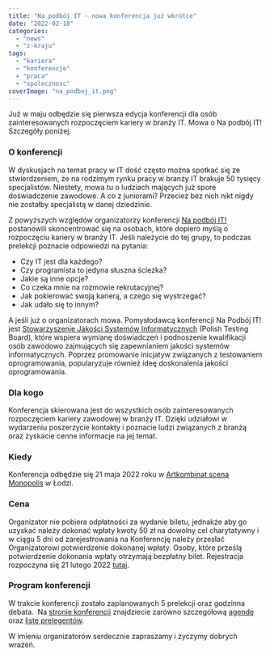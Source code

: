```yaml
---
title: "Na podbój IT - nowa konferencja już wkrótce"
date: "2022-02-18"
categories: 
  - "news"
  - "z-kraju"
tags: 
  - "kariera"
  - "konferencje"
  - "praca"
  - "spolecznosc"
coverImage: "na_podboj_it.png"
---
```


Już w maju odbędzie się pierwsza edycja konferencji dla osób zainteresowanych rozpoczęciem kariery w branży IT. Mowa o Na podbój IT! Szczegóły poniżej.

### O konferencji

W dyskusjach na temat pracy w IT dość często można spotkać się ze stwierdzeniem, że na rodzimym rynku pracy w branży IT brakuje 50 tysięcy specjalistów. Niestety, mowa tu o ludziach mających już spore doświadczenie zawodowe. A co z juniorami? Przecież bez nich nikt nigdy nie zostałby specjalistą w danej dziedzinie.

Z powyższych względów organizatorzy konferencji [Na podbój IT!](https://podboj.it/) postanowili skoncentrować się na osobach, które dopiero myślą o rozpoczęciu kariery w branży IT. Jeśli należycie do tej grupy, to podczas prelekcji poznacie odpowiedzi na pytania:

- Czy IT jest dla każdego?
- Czy programista to jedyna słuszna ścieżka?
- Jakie są inne opcje?
- Co czeka mnie na rozmowie rekrutacyjnej?
- Jak pokierować swoją karierą, a czego się wystrzegać?
- Jak udało się to innym? 

A jeśli już o organizatorach mowa. Pomysłodawcą konferencji Na Podbój IT! jest [Stowarzyszenie Jakości Systemów Informatycznych](https://sjsi.org/) (Polish Testing Board), które wspiera wymianę doświadczeń i podnoszenie kwalifikacji osób zawodowo zajmujących się zapewnianiem jakości systemów informatycznych. Poprzez promowanie inicjatyw związanych z testowaniem oprogramowania, popularyzuje również ideę doskonalenia jakości oprogramowania.

### Dla kogo

Konferencja skierowana jest do wszystkich osób zainteresowanych rozpoczęciem kariery zawodowej w branży IT. Dzięki udziałowi w wydarzeniu poszerzycie kontakty i poznacie ludzi związanych z branżą oraz zyskacie cenne informacje na jej temat.

### Kiedy

Konferencja odbędzie się 21 maja 2022 roku w [Artkombinat scena Monopolis](https://scena.artkombinat.pl/) w Łodzi.

### Cena

Organizator nie pobiera odpłatności za wydanie biletu, jednakże aby go uzyskać należy dokonać wpłaty kwoty 50 zł na dowolny cel charytatywny i w ciągu 5 dni od zarejestrowania na Konferencję należy przesłać Organizatorowi potwierdzenie dokonanej wpłaty. Osoby, które prześlą potwierdzenie dokonania wpłaty otrzymają bezpłatny bilet. Rejestracja rozpoczyna się 21 lutego 2022 [tutaj](https://app.evenea.pl/event/napodbojit/).

### Program konferencji

W trakcie konferencji zostało zaplanowanych 5 prelekcji oraz godzinna debata.  Na [stronie konferencji](https://podboj.it/) znajdziecie zarówno szczegółową [agendę](https://podboj.it/schedule-tab/) oraz [listę prelegentów](https://podboj.it/nasi_prelegenci/).

W imieniu organizatorów serdecznie zapraszamy i życzymy dobrych wrażeń.
